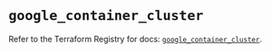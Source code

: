 # `google_container_cluster`

Refer to the Terraform Registry for docs: [`google_container_cluster`](https://registry.terraform.io/providers/hashicorp/google-beta/5.13.0/docs/resources/google_container_cluster).
